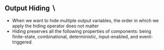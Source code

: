 ## Output Hiding $\backslash$
- When we want to hide multiple output variables, the order in which we apply the hiding operator does not matter
- Hiding preserves all the following properties of components: being finite-state, combinational, deterministic, input-enabled, and event-triggered.